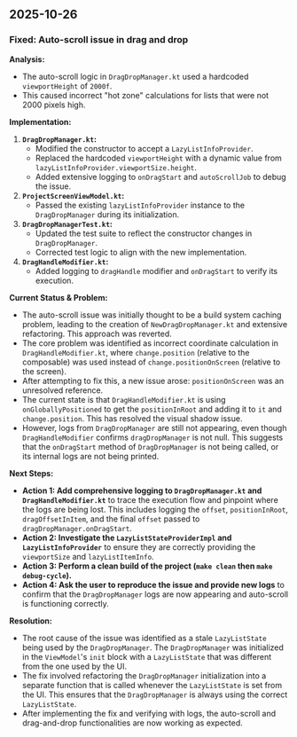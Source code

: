 ## 2025-10-26

### Fixed: Auto-scroll issue in drag and drop

**Analysis:**
- The auto-scroll logic in `DragDropManager.kt` used a hardcoded `viewportHeight` of `2000f`.
- This caused incorrect "hot zone" calculations for lists that were not 2000 pixels high.

**Implementation:**
1.  **`DragDropManager.kt`:**
    - Modified the constructor to accept a `LazyListInfoProvider`.
    - Replaced the hardcoded `viewportHeight` with a dynamic value from `lazyListInfoProvider.viewportSize.height`.
    - Added extensive logging to `onDragStart` and `autoScrollJob` to debug the issue.
2.  **`ProjectScreenViewModel.kt`:**
    - Passed the existing `lazyListInfoProvider` instance to the `DragDropManager` during its initialization.
3.  **`DragDropManagerTest.kt`:**
    - Updated the test suite to reflect the constructor changes in `DragDropManager`.
    - Corrected test logic to align with the new implementation.
4.  **`DragHandleModifier.kt`:**
    - Added logging to `dragHandle` modifier and `onDragStart` to verify its execution.

**Current Status & Problem:**
- The auto-scroll issue was initially thought to be a build system caching problem, leading to the creation of `NewDragDropManager.kt` and extensive refactoring. This approach was reverted.
- The core problem was identified as incorrect coordinate calculation in `DragHandleModifier.kt`, where `change.position` (relative to the composable) was used instead of `change.positionOnScreen` (relative to the screen).
- After attempting to fix this, a new issue arose: `positionOnScreen` was an unresolved reference.
- The current state is that `DragHandleModifier.kt` is using `onGloballyPositioned` to get the `positionInRoot` and adding it to `it` and `change.position`. This has resolved the visual shadow issue.
- However, logs from `DragDropManager` are still not appearing, even though `DragHandleModifier` confirms `dragDropManager` is not null. This suggests that the `onDragStart` method of `DragDropManager` is not being called, or its internal logs are not being printed.

**Next Steps:**
- **Action 1: Add comprehensive logging to `DragDropManager.kt` and `DragHandleModifier.kt`** to trace the execution flow and pinpoint where the logs are being lost. This includes logging the `offset`, `positionInRoot`, `dragOffsetInItem`, and the final `offset` passed to `dragDropManager.onDragStart`.
- **Action 2: Investigate the `LazyListStateProviderImpl` and `LazyListInfoProvider`** to ensure they are correctly providing the `viewportSize` and `lazyListItemInfo`.
- **Action 3: Perform a clean build of the project (`make clean` then `make debug-cycle`).**
- **Action 4: Ask the user to reproduce the issue and provide new logs** to confirm that the `DragDropManager` logs are now appearing and auto-scroll is functioning correctly.

**Resolution:**
- The root cause of the issue was identified as a stale `LazyListState` being used by the `DragDropManager`. The `DragDropManager` was initialized in the `ViewModel`'s `init` block with a `LazyListState` that was different from the one used by the UI.
- The fix involved refactoring the `DragDropManager` initialization into a separate function that is called whenever the `LazyListState` is set from the UI. This ensures that the `DragDropManager` is always using the correct `LazyListState`.
- After implementing the fix and verifying with logs, the auto-scroll and drag-and-drop functionalities are now working as expected.